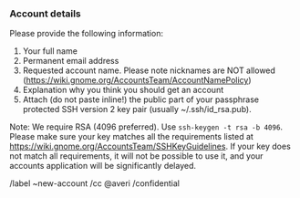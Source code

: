 ### Account details

Please provide the following information:

1. Your full name
2. Permanent email address
3. Requested account name. Please note nicknames are NOT allowed (https://wiki.gnome.org/AccountsTeam/AccountNamePolicy)
4. Explanation why you think you should get an account
5. Attach (do not paste inline!) the public part of your passphrase protected SSH version 2 key pair (usually ~/.ssh/id_rsa.pub). 

Note: We require RSA (4096 preferred). Use `ssh-keygen -t rsa -b 4096`. Please make sure your key matches all the requirements listed at
https://wiki.gnome.org/AccountsTeam/SSHKeyGuidelines. If your key does not match all requirements, it will not be possible to use it, and
your accounts application will be significantly delayed.

/label ~new-account
/cc @averi
/confidential

